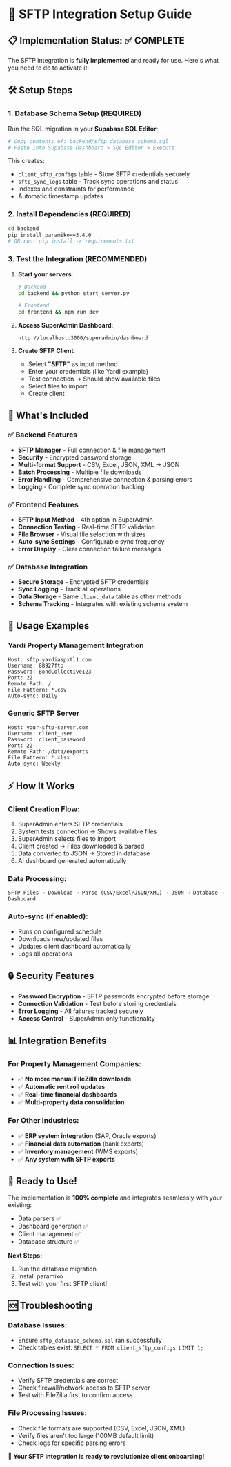 # 🚀 SFTP Integration Setup Guide

## 📋 Implementation Status: ✅ COMPLETE

The SFTP integration is **fully implemented** and ready for use. Here's what you need to do to activate it:

## 🛠️ Setup Steps

### 1. **Database Schema Setup** (REQUIRED)

Run the SQL migration in your **Supabase SQL Editor**:

```bash
# Copy contents of: backend/sftp_database_schema.sql
# Paste into Supabase Dashboard > SQL Editor > Execute
```

This creates:

- `client_sftp_configs` table - Store SFTP credentials securely
- `sftp_sync_logs` table - Track sync operations and status
- Indexes and constraints for performance
- Automatic timestamp updates

### 2. **Install Dependencies** (REQUIRED)

```bash
cd backend
pip install paramiko==3.4.0
# OR run: pip install -r requirements.txt
```

### 3. **Test the Integration** (RECOMMENDED)

1. **Start your servers**:

   ```bash
   # Backend
   cd backend && python start_server.py

   # Frontend
   cd frontend && npm run dev
   ```

2. **Access SuperAdmin Dashboard**:

   ```
   http://localhost:3000/superadmin/dashboard
   ```

3. **Create SFTP Client**:
   - Select **"SFTP"** as input method
   - Enter your credentials (like Yardi example)
   - Test connection → Should show available files
   - Select files to import
   - Create client

## 🎯 What's Included

### ✅ **Backend Features**

- **SFTP Manager** - Full connection & file management
- **Security** - Encrypted password storage
- **Multi-format Support** - CSV, Excel, JSON, XML → JSON
- **Batch Processing** - Multiple file downloads
- **Error Handling** - Comprehensive connection & parsing errors
- **Logging** - Complete sync operation tracking

### ✅ **Frontend Features**

- **SFTP Input Method** - 4th option in SuperAdmin
- **Connection Testing** - Real-time SFTP validation
- **File Browser** - Visual file selection with sizes
- **Auto-sync Settings** - Configurable sync frequency
- **Error Display** - Clear connection failure messages

### ✅ **Database Integration**

- **Secure Storage** - Encrypted SFTP credentials
- **Sync Logging** - Track all operations
- **Data Storage** - Same `client_data` table as other methods
- **Schema Tracking** - Integrates with existing schema system

## 🔧 Usage Examples

### **Yardi Property Management Integration**

```
Host: sftp.yardiaspxtl1.com
Username: 88927ftp
Password: BondCollective123
Port: 22
Remote Path: /
File Pattern: *.csv
Auto-sync: Daily
```

### **Generic SFTP Server**

```
Host: your-sftp-server.com
Username: client_user
Password: client_password
Port: 22
Remote Path: /data/exports
File Pattern: *.xlsx
Auto-sync: Weekly
```

## ⚡ How It Works

### **Client Creation Flow**:

1. SuperAdmin enters SFTP credentials
2. System tests connection → Shows available files
3. SuperAdmin selects files to import
4. Client created → Files downloaded & parsed
5. Data converted to JSON → Stored in database
6. AI dashboard generated automatically

### **Data Processing**:

```
SFTP Files → Download → Parse (CSV/Excel/JSON/XML) → JSON → Database → Dashboard
```

### **Auto-sync** (if enabled):

- Runs on configured schedule
- Downloads new/updated files
- Updates client dashboard automatically
- Logs all operations

## 🔒 Security Features

- **Password Encryption** - SFTP passwords encrypted before storage
- **Connection Validation** - Test before storing credentials
- **Error Logging** - All failures tracked securely
- **Access Control** - SuperAdmin only functionality

## 📊 Integration Benefits

### **For Property Management Companies**:

- ✅ **No more manual FileZilla downloads**
- ✅ **Automatic rent roll updates**
- ✅ **Real-time financial dashboards**
- ✅ **Multi-property data consolidation**

### **For Other Industries**:

- ✅ **ERP system integration** (SAP, Oracle exports)
- ✅ **Financial data automation** (bank exports)
- ✅ **Inventory management** (WMS exports)
- ✅ **Any system with SFTP exports**

## 🚀 Ready to Use!

The implementation is **100% complete** and integrates seamlessly with your existing:

- Data parsers ✅
- Dashboard generation ✅
- Client management ✅
- Database structure ✅

**Next Steps:**

1. Run the database migration
2. Install paramiko
3. Test with your first SFTP client!

## 🆘 Troubleshooting

### **Database Issues**:

- Ensure `sftp_database_schema.sql` ran successfully
- Check tables exist: `SELECT * FROM client_sftp_configs LIMIT 1;`

### **Connection Issues**:

- Verify SFTP credentials are correct
- Check firewall/network access to SFTP server
- Test with FileZilla first to confirm access

### **File Processing Issues**:

- Check file formats are supported (CSV, Excel, JSON, XML)
- Verify files aren't too large (100MB default limit)
- Check logs for specific parsing errors

**🎉 Your SFTP integration is ready to revolutionize client onboarding!**

